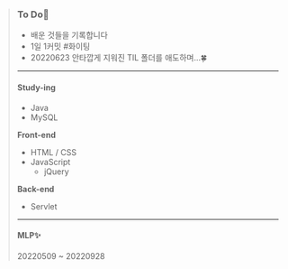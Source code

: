 > ### To Do🚀
>
> - 배운 것들을 기록합니다
> - 1일 1커밋 #화이팅
> - 20220623 안타깝게 지워진 TIL 폴더를 애도하며...🍀
>
> ------
>
> #### Study-ing
>
> - Java
> - MySQL
>
> **Front-end**
>
> - HTML / CSS
> - JavaScript
>   - jQuery
>
> **Back-end**
>
> - Servlet
>
> ------
>
> #### MLP✨
>
> 20220509 ~ 20220928